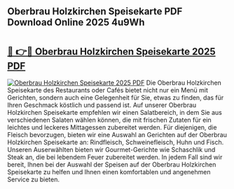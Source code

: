 ## Oberbrau Holzkirchen Speisekarte PDF Download Online 2025 4u9Wh

# <h2><a href="http://gceeba.nevu.top/?p=Oberbrau+Holzkirchen+Speisekarte">🔗 👉🔴 Oberbrau Holzkirchen Speisekarte 2025 PDF</a></h2>

[![Oberbrau Holzkirchen Speisekarte 2025 PDF](https://i.imgur.com/dBaPXMq.png)](http://gceeba.nevu.top/?p=Oberbrau+Holzkirchen+Speisekarte)
Die Oberbrau Holzkirchen Speisekarte des Restaurants oder Cafés bietet nicht nur ein Menü mit Gerichten, sondern auch eine Gelegenheit für Sie, etwas zu finden, das für Ihren Geschmack köstlich und passend ist. Auf unserer Oberbrau Holzkirchen Speisekarte empfehlen wir einen Salatbereich, in dem Sie aus verschiedenen Salaten wählen können, die mit frischen Zutaten für ein leichtes und leckeres Mittagessen zubereitet werden. Für diejenigen, die Fleisch bevorzugen, bieten wir eine Auswahl an Gerichten auf der Oberbrau Holzkirchen Speisekarte an: Rindfleisch, Schweinefleisch, Huhn und Fisch. Unseren Auserwählten bieten wir Gourmet-Gerichte wie Schaschlik und Steak an, die bei lebendem Feuer zubereitet werden. In jedem Fall sind wir bereit, Ihnen bei der Auswahl der Speisen auf der Oberbrau Holzkirchen Speisekarte zu helfen und Ihnen einen komfortablen und angenehmen Service zu bieten.
